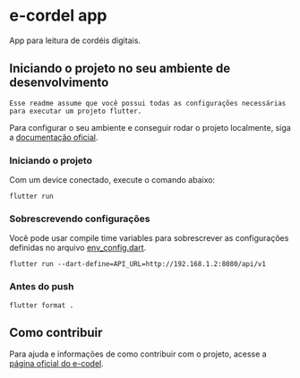 # e-cordel app

App para leitura de cordéis digitais.

## Iniciando o projeto no seu ambiente de desenvolvimento

    Esse readme assume que você possui todas as configurações necessárias para executar um projeto flutter.

Para configurar o seu ambiente e conseguir rodar o projeto localmente, siga a [documentação oficial](https://flutter.dev/docs/get-started/install).

### Iniciando o projeto 

Com um device conectado, execute o comando abaixo:

    flutter run

### Sobrescrevendo configurações

Você pode usar compile time variables para sobrescrever as configurações definidas no arquivo [env_config.dart](lib/configs/env_config.dart).

    flutter run --dart-define=API_URL=http://192.168.1.2:8080/api/v1

### Antes do push

    flutter format .

## Como contribuir

Para ajuda e informações de como contribuir com o projeto, acesse a [página oficial do e-codel](http://www.ecordel.com.br/como-contribuir).
